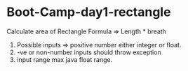 # Boot-Camp-day1-rectangle

Calculate area of Rectangle
Formula => Length * breath

1. Possible inputs => positive number either integer or float.
2. -ve or non-number inputs should throw exception
3. input range max java float range.
